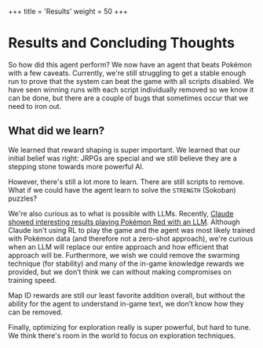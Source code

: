 +++
title = 'Results'
weight = 50
+++

# Results and Concluding Thoughts

So how did this agent perform? We now have an agent that beats Pokémon with a few caveats. Currently, we're still struggling to get a stable enough run to prove that the system can beat the game with all scripts disabled. We have seen winning runs with each script individually removed so we know it can be done, but there are a couple of bugs that sometimes occur that we need to iron out.

## What did we learn?

We learned that reward shaping is super important. We learned that our initial belief was right: JRPGs are special and we still believe they are a stepping stone towards more powerful AI. 

However, there's still a lot more to learn. There are still scripts to remove. What if we could have the agent learn to solve the `STRENGTH` (Sokoban) puzzles? 

We're also curious as to what is possible with LLMs. Recently, [Claude showed interesting results playing Pokémon Red with an LLM](https://www.anthropic.com/research/visible-extended-thinking). Although Claude isn't using RL to play the game and the agent was most likely trained with Pokémon data (and therefore not a zero-shot approach), we're curious when an LLM will replace our entire approach and how efficient that approach will be. Furthermore, we wish we could remove the swarming technique (for stability) and many of the in-game knowledge rewards we provided, but we don’t think we can without making compromises on training speed.

Map ID rewards are still our least favorite addition overall, but without the ability for the agent to understand in-game text, we don’t know how they can be removed.

Finally, optimizing for exploration really is super powerful, but hard to tune. We think there's room in the world to focus on exploration techniques.